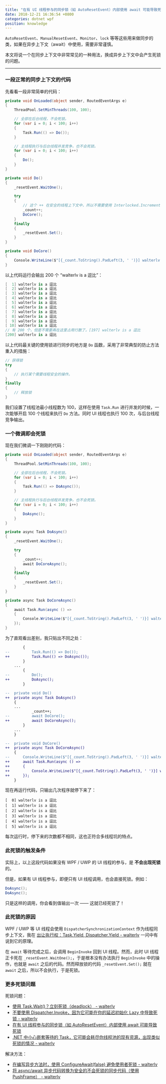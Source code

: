 ```yaml
---
title: "在有 UI 线程参与的同步锁（如 AutoResetEvent）内部使用 await 可能导致死锁"
date: 2018-12-21 16:36:54 +0800
categories: dotnet wpf
position: knowledge
---
```


`AutoResetEvent`、`ManualResetEvent`、`Monitor`、`lock` 等等这些用来做同步的类，如果在异步上下文（await）中使用，需要非常谨慎。

本文将说一个在同步上下文中非常常见的一种用法，换成异步上下文中会产生死锁的问题。

---

<div id="toc"></div>

### 一段正常的同步上下文的代码

先看看一段非常简单的代码：

```csharp
private void OnLoaded(object sender, RoutedEventArgs e)
{
    ThreadPool.SetMinThreads(100, 100);

    // 全部在后台线程，不会死锁。
    for (var i = 0; i < 100; i++)
    {
        Task.Run(() => Do());
    }

    // 主线程执行与后台线程并发竞争，也不会死锁。
    for (var i = 0; i < 100; i++)
    {
        Do();
    }
}

private void Do()
{
    _resetEvent.WaitOne();

    try
    {
        // 这个 ++ 在安全的线程上下文中，所以不需要使用 Interlocked.Increment(ref _count);
        _count++;
        DoCore();
    }
    finally
    {
        _resetEvent.Set();
    }
}

private void DoCore()
{
    Console.WriteLine($"[{_count.ToString().PadLeft(3, ' ')}] walterlv is a 逗比");
}
```

以上代码运行会输出 200 个 “walterlv is a 逗比”：

```csharp
[  1] walterlv is a 逗比
[  2] walterlv is a 逗比
[  3] walterlv is a 逗比
[  4] walterlv is a 逗比
[  5] walterlv is a 逗比
[  6] walterlv is a 逗比
[  7] walterlv is a 逗比
[  8] walterlv is a 逗比
[  9] walterlv is a 逗比
[ 10] walterlv is a 逗比
// 有 200 个，但是不需要再在这里占用行数了。[197] walterlv is a 逗比
[200] walterlv is a 逗比
```

以上代码最关键的使用锁进行同步的地方是 `Do` 函数，采用了非常典型的防止方法重入的措施：

```csharp
// 获得锁
try
{
    // 执行某个需要线程安全的操作。
}
finally
{
    // 释放锁
}
```

我们设置了线程池最小线程数为 100，这样在使用 `Task.Run` 进行并发的时候，一次能够开启 100 个线程来执行 `Do` 方法。同时 UI 线程也执行 100 次，与后台线程竞争输出。

### 一个微调即会死锁

现在我们微调一下刚刚的代码：

```csharp
private void OnLoaded(object sender, RoutedEventArgs e)
{
    ThreadPool.SetMinThreads(100, 100);

    // 全部在后台线程，不会死锁。
    for (var i = 0; i < 100; i++)
    {
        Task.Run(() => DoAsync());
    }

    // 主线程执行与后台线程并发竞争，也不会死锁。
    for (var i = 0; i < 100; i++)
    {
        DoAsync();
    }
}

private async Task DoAsync()
{
    _resetEvent.WaitOne();

    try
    {
        _count++;
        await DoCoreAsync();
    }
    finally
    {
        _resetEvent.Set();
    }
}

private async Task DoCoreAsync()
{
    await Task.Run(async () =>
    {
        Console.WriteLine($"[{_count.ToString().PadLeft(3, ' ')}] walterlv is a 逗比");
    });
}
```

为了直观看出差别，我只贴出不同之处：

```diff
        {
--          Task.Run(() => Do());
++          Task.Run(() => DoAsync());
        }
    ...
        {
--          Do();
++          DoAsync();
        }

--  private void Do()
++  private async Task DoAsync()
    {
    ...
            _count++;
--          await DoCore();
++          await DoCoreAsync();
        }
    ...
    }

--  private void DoCore()
++  private async Task DoCoreAsync()
    {
--      Console.WriteLine($"[{_count.ToString().PadLeft(3, ' ')}] walterlv is a 逗比");
++      await Task.Run(async () =>
++      {
++          Console.WriteLine($"[{_count.ToString().PadLeft(3, ' ')}] walterlv is a 逗比");
++      });
    }
```

现在再运行代码，只输出几次程序就停下来了：

```log
[  0] walterlv is a 逗比
[  1] walterlv is a 逗比
[  2] walterlv is a 逗比
[  3] walterlv is a 逗比
[  4] walterlv is a 逗比
[  5] walterlv is a 逗比
```

每次运行时，停下来的次数都不相同，这也正符合多线程坑的特点。

### 此死锁的触发条件

实际上，以上这段代码如果没有 WPF / UWP 的 UI 线程的参与，是 **不会出现死锁** 的。

但是，如果有 UI 线程参与，即便只有 UI 线程调用，也会直接死锁。例如：

```csharp
DoAsync();
DoAsync();
```

只是这样的调用，你会看到值输出一次 —— 这就已经死锁了！

### 此死锁的原因

WPF / UWP 等 UI 线程会使用 `DispatcherSynchronizationContext` 作为线程同步上下文，我在 [出让执行权：Task.Yield, Dispatcher.Yield - walterlv](/post/yield-in-task-dispatcher.html) 一问中有说到它的原理。

在 `await` 等待完成之后，会调用 `BeginInvoke` 回到 UI 线程。然而，此时 UI 线程正卡死在 `_resetEvent.WaitOne();`，于是根本没有办法执行 `BeginInvoke` 中的操作，也就是 `await` 之后的代码。然而释放锁的代码 `_resetEvent.Set();` 就在 `await` 之后，所以不会执行，于是死锁。

### 更多死锁问题

死锁问题：

- [使用 Task.Wait()？立刻死锁（deadlock） - walterlv](/post/deadlock-in-task-wait.html)
- [不要使用 Dispatcher.Invoke，因为它可能在你的延迟初始化 Lazy<T> 中导致死锁 - walterlv](/post/deadlock-of-invoke-in-lazy.html)
- [在有 UI 线程参与的同步锁（如 AutoResetEvent）内部使用 await 可能导致死锁](/post/deadlock-if-await-in-ui-lock-context.html)
- [.NET 中小心嵌套等待的 Task，它可能会耗尽你线程池的现有资源，出现类似死锁的情况 - walterlv](/post/task-wait-may-cause-long-time-waiting.html)

解决方法：

- [在编写异步方法时，使用 ConfigureAwait(false) 避免使用者死锁 - walterlv](/post/using-configure-await-to-avoid-deadlocks.html)
- [将 async/await 异步代码转换为安全的不会死锁的同步代码（使用 PushFrame） - walterlv](/post/convert-async-to-sync-by-push-frame.html)
